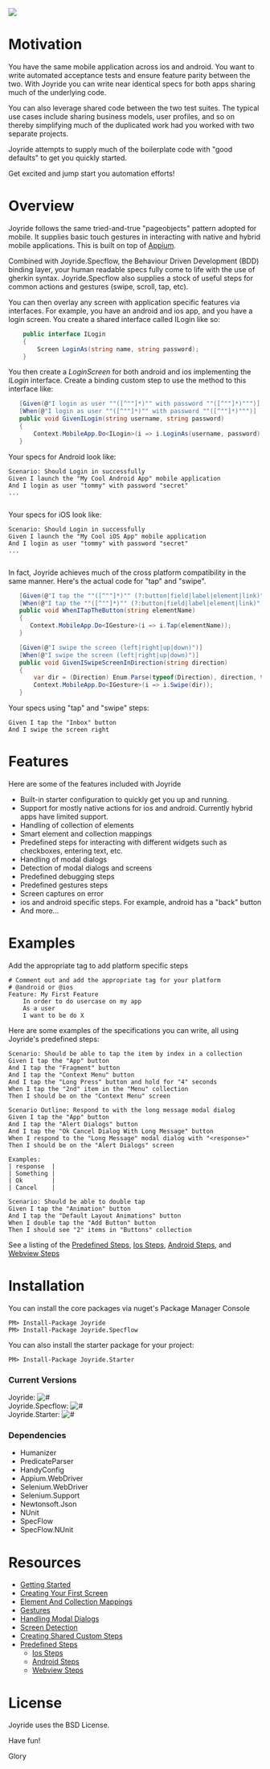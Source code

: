 
![](https://raw.githubusercontent.com/glorylo/Joyride/develop/Assets/images/icon_joyride.png)


# Motivation

You have the same mobile application across ios and android.  You want to write automated acceptance tests and ensure feature parity between the two.  With Joyride you can write near identical specs for both apps sharing much of the underlying code.   

You can also leverage shared code between the two test suites.  The typical use cases include sharing business models, user profiles, and so on thereby simplifying much of the duplicated work had you worked with two separate projects.  

Joyride attempts to supply much of the boilerplate code with "good defaults" to get you quickly started.  

Get excited and jump start you automation efforts!  

# Overview

Joyride follows the same tried-and-true "pageobjects" pattern adopted for mobile.  It supplies basic touch gestures in interacting with native and hybrid mobile applications.  This is built on top of [Appium](http://appium.io). 

Combined with Joyride.Specflow, the Behaviour Driven Development (BDD) binding layer, your human readable specs fully come to life with the use of gherkin syntax.  Joyride.Specflow also supplies a stock of useful steps for common actions and gestures (swipe, scroll, tap, etc).

You can then overlay any screen with application specific features via interfaces.  For example, you have an android and ios app, and you have a login screen.  You create a shared interface called ILogin like so:

```csharp
    public interface ILogin
    {
        Screen LoginAs(string name, string password);
    }
```   

You then create a *LoginScreen* for both android and ios implementing the *ILogin* interface.  Create a binding custom step to use the method to this interface like:

```csharp
   [Given(@"I login as user ""([^""]*)"" with password ""([^""]*)""")]
   [When(@"I login as user ""([^""]*)"" with password ""([^""]*)""")]
   public void GivenILogin(string username, string password)
   {
       Context.MobileApp.Do<ILogin>(i => i.LoginAs(username, password));
   }
```

Your specs for Android look like:
```gherkin
Scenario: Should Login in successfully 
Given I launch the "My Cool Android App" mobile application
And I login as user "tommy" with password "secret"
...
  
```

Your specs for iOS look like:

```gherkin
Scenario: Should Login in successfully 
Given I launch the "My Cool iOS App" mobile application
And I login as user "tommy" with password "secret"
...
  
```

In fact, Joyride achieves much of the cross platform compatibility in the same manner.  Here's the actual code for "tap" and "swipe".

```csharp
   [Given(@"I tap the ""([^""]*)"" (?:button|field|label|element|link)")]
   [When(@"I tap the ""([^""]*)"" (?:button|field|label|element|link)")]
   public void WhenITapTheButton(string elementName)
   {
      Context.MobileApp.Do<IGesture>(i => i.Tap(elementName));
   }
```

```csharp
   [Given(@"I swipe the screen (left|right|up|down)")]
   [When(@"I swipe the screen (left|right|up|down)")]
   public void GivenISwipeScreenInDirection(string direction)
   {
       var dir = (Direction) Enum.Parse(typeof(Direction), direction, true);
       Context.MobileApp.Do<IGesture>(i => i.Swipe(dir));
   }
```

Your specs using "tap" and "swipe" steps:
```gherkin
Given I tap the "Inbox" button
And I swipe the screen right
```


# Features

Here are some of the features included with Joyride

- Built-in starter configuration to quickly get you up and running.
- Support for mostly native actions for ios and android.  Currently hybrid apps have limited support.
- Handling of collection of elements
- Smart element and collection mappings
- Predefined steps for interacting with different widgets such as checkboxes, entering text, etc.
- Handling of modal dialogs
- Detection of modal dialogs and screens
- Predefined debugging steps 
- Predefined gestures steps
- Screen captures on error
- ios and android specific steps.  For example, android has a "back" button
- And more...

# Examples 


Add the appropriate tag to add platform specific steps

```gherkin
# Comment out and add the appropriate tag for your platform
# @android or @ios
Feature: My First Feature
	In order to do usercase on my app
	As a user
	I want to be do X
```

Here are some examples of the specifications you can write, all using Joyride's predefined steps:

```gherkin
Scenario: Should be able to tap the item by index in a collection
Given I tap the "App" button
And I tap the "Fragment" button
And I tap the "Context Menu" button
And I tap the "Long Press" button and hold for "4" seconds
When I tap the "2nd" item in the "Menu" collection
Then I should be on the "Context Menu" screen
```

```gherkin
Scenario Outline: Respond to with the long message modal dialog 
Given I tap the "App" button
And I tap the "Alert Dialogs" button
And I tap the "Ok Cancel Dialog With Long Message" button
When I respond to the "Long Message" modal dialog with "<response>"
Then I should be on the "Alert Dialogs" screen

Examples: 
| response  |
| Something |
| Ok        |
| Cancel    |

```

```gherkin
Scenario: Should be able to double tap 
Given I tap the "Animation" button
And I tap the "Default Layout Animations" button
When I double tap the "Add Button" button
Then I should see "2" items in "Buttons" collection
```

See a listing of the [Predefined Steps](https://github.com/glorylo/Joyride/blob/develop/docs/PredefinedSteps.md),
[Ios Steps](https://github.com/glorylo/Joyride/blob/develop/docs/IosPredefinedSteps.md), [Android Steps](https://github.com/glorylo/Joyride/blob/develop/docs/AndroidPredefinedSteps.md), and [Webview Steps](https://github.com/glorylo/Joyride/blob/develop/docs/WebviewPredefinedSteps.md) 

# Installation

You can install the core packages via nuget's Package Manager Console

```
PM> Install-Package Joyride
PM> Install-Package Joyride.Specflow
```

You can also install the starter package for your project:
```
PM> Install-Package Joyride.Starter
```


### Current Versions

Joyride:  ![#](https://img.shields.io/nuget/v/Joyride.svg?style=flat)</div><br/>
Joyride.Specflow:  ![#](https://img.shields.io/nuget/v/Joyride.Specflow.svg?style=flat)</div><br/>
Joyride.Starter:  ![#](https://img.shields.io/nuget/v/Joyride.Starter.svg?style=flat)</div><br/>

### Dependencies

* Humanizer
* PredicateParser
* HandyConfig
* Appium.WebDriver
* Selenium.WebDriver
* Selenium.Support
* Newtonsoft.Json
* NUnit
* SpecFlow
* SpecFlow.NUnit



# Resources

- [Getting Started](https://github.com/glorylo/Joyride/blob/develop/docs/GettingStarted.md)
- [Creating Your First Screen](https://github.com/glorylo/Joyride/blob/develop/docs/CreatingYourFirstScreen.md)
- [Element And Collection Mappings](https://github.com/glorylo/Joyride/blob/develop/docs/ElementAndCollectionMappings.md)
- [Gestures](https://github.com/glorylo/Joyride/blob/develop/docs/Gestures.md)
- [Handling Modal Dialogs](https://github.com/glorylo/Joyride/blob/develop/docs/HandlingModalDialogs.md)
- [Screen Detection](https://github.com/glorylo/Joyride/blob/develop/docs/ScreenDetection.md) 
- [Creating Shared Custom Steps](https://github.com/glorylo/Joyride/blob/develop/docs/CreatingSharedCustomSteps.md)
- [Predefined Steps](https://github.com/glorylo/Joyride/blob/develop/docs/PredefinedSteps.md)
   - [Ios Steps](https://github.com/glorylo/Joyride/blob/develop/docs/IosPredefinedSteps.md)
   - [Android Steps](https://github.com/glorylo/Joyride/blob/develop/docs/AndroidPredefinedSteps.md)
   - [Webview Steps](https://github.com/glorylo/Joyride/blob/develop/docs/WebviewPredefinedSteps.md)


# License

Joyride uses the BSD License.



Have fun! 

Glory
